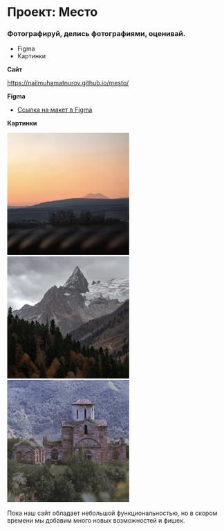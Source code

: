 # Проект: Место

### Фотографируй, делись фотографиями, оценивай.

* Figma
* Картинки

**Сайт**

https://nailmuhamatnurov.github.io/mesto/

**Figma**

* [Ссылка на макет в Figma](https://www.figma.com/file/2cn9N9jSkmxD84oJik7xL7/JavaScript.-Sprint-4?node-id=0%3A1)

**Картинки**

![Image alt](https://github.com/NailMuhamatnurov/mesto/raw/main/images/element-elbrus.jpg)
![Image alt](https://github.com/NailMuhamatnurov/mesto/raw/main/images/element-dombai.jpg)
![Image alt](https://github.com/NailMuhamatnurov/mesto/raw/main/images/element-karachaevsk.jpg)

Пока наш сайт обладает небольшой функциональностью, но в скором времени мы добавим много новых возможностей и фишек. 